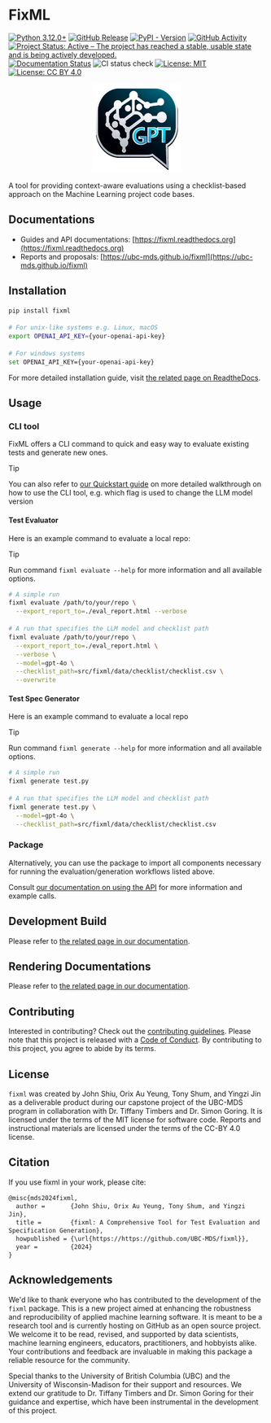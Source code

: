 # FixML
[![Python 3.12.0+](https://img.shields.io/badge/python-3.12+-blue.svg)](https://www.python.org/downloads/)
[![GitHub Release](https://img.shields.io/github/release/ubc-mds/fixml.svg?style=flat)]()
[![PyPI - Version](https://img.shields.io/pypi/v/fixml)](https://pypi.org/project/fixml/)
[![GitHub Activity](https://img.shields.io/github/last-commit/ubc-mds/fixml/main.svg?style=flat)]()
[![Project Status: Active – The project has reached a stable, usable state and is being actively developed.](https://www.repostatus.org/badges/latest/active.svg)](https://www.repostatus.org/#active)
[![Documentation Status](https://readthedocs.org/projects/fixml/badge/?version=latest)](https://fixml.readthedocs.io/en/latest/?badge=latest)
![CI status check](https://github.com/UBC-MDS/fixml/actions/workflows/ci.yml/badge.svg)
[![License: MIT](https://img.shields.io/badge/License-MIT-yellow.svg)](https://opensource.org/licenses/MIT)
[![License: CC BY 4.0](https://img.shields.io/badge/License-CC_BY_4.0-lightgrey.svg)](https://creativecommons.org/licenses/by/4.0/)

<p align="center">
    <img src="https://raw.githubusercontent.com/UBC-MDS/fixml/main/img/logo.png?raw=true" width="175" height="175">
</p>

A tool for providing context-aware evaluations using a checklist-based approach
on the Machine Learning project code bases.

## Documentations

- Guides and API documentations: [https://fixml.readthedocs.org](https://fixml.readthedocs.org)
- Reports and proposals: [https://ubc-mds.github.io/fixml](https://ubc-mds.github.io/fixml)

## Installation

```bash
pip install fixml

# For unix-like systems e.g. Linux, macOS 
export OPENAI_API_KEY={your-openai-api-key}

# For windows systems
set OPENAI_API_KEY={your-openai-api-key}
```

For more detailed installation guide,
visit [the related page on ReadtheDocs](https://fixml.readthedocs.io/en/latest/installation.html).

## Usage

### CLI tool

FixML offers a CLI command to quick and easy way to evaluate existing tests and
generate new ones.

> [!TIP]
> You can also refer
> to [our Quickstart guide](https://fixml.readthedocs.io/en/latest/quickstart.html)
> on more detailed walkthrough on how to use the CLI tool, e.g. which flag is used to change the LLM model version

#### Test Evaluator

Here is an example command to evaluate a local repo:

> [!TIP]
> Run command `fixml evaluate --help` for more information and all
> available options.

```bash
# A simple run
fixml evaluate /path/to/your/repo \
  --export_report_to=./eval_report.html --verbose

# A run that specifies the LLM model and checklist path
fixml evaluate /path/to/your/repo \
  --export_report_to=./eval_report.html \
  --verbose \
  --model=gpt-4o \
  --checklist_path=src/fixml/data/checklist/checklist.csv \
  --overwrite
```

#### Test Spec Generator

Here is an example command to evaluate a local repo

> [!TIP]
> Run command `fixml generate --help` for more information and all
> available options.

```bash
# A simple run
fixml generate test.py

# A run that specifies the LLM model and checklist path
fixml generate test.py \
  --model=gpt-4o \
  --checklist_path=src/fixml/data/checklist/checklist.csv
```

### Package

Alternatively, you can use the package to import all components necessary for
running the evaluation/generation workflows listed above.

Consult [our documentation on using the API](https://fixml.readthedocs.io/en/latest/using-the-api.html)
for more information and example calls.

## Development Build

Please refer to [the related page in our documentation](https://fixml.readthedocs.io/en/latest/install_devel_build.html).

## Rendering Documentations

Please refer to [the related page in our documentation](https://fixml.readthedocs.io/en/latest/render.html).

## Contributing

Interested in contributing? Check out
the [contributing guidelines](CONTRIBUTING.md). Please note that this project is
released with a [Code of Conduct](CONDUCT.md). By contributing to this project,
you agree to abide by its terms.

## License

`fixml` was created by John Shiu, Orix Au Yeung, Tony Shum, and Yingzi Jin as a
deliverable product during our capstone project of the UBC-MDS program in
collaboration with Dr. Tiffany Timbers and Dr. Simon Goring. It is licensed
under the terms of the MIT license for software code. Reports and instructional
materials are licensed under the terms of the CC-BY 4.0 license.

## Citation

If you use fixml in your work, please cite:

```
@misc{mds2024fixml,
  author =       {John Shiu, Orix Au Yeung, Tony Shum, and Yingzi Jin},
  title =        {fixml: A Comprehensive Tool for Test Evaluation and Specification Generation},
  howpublished = {\url{https://https://github.com/UBC-MDS/fixml}},
  year =         {2024}
}
```

## Acknowledgements
We'd like to thank everyone who has contributed to the development of
the `fixml` package. This is a new project aimed at enhancing the robustness and
reproducibility of applied machine learning software. It is meant to be a
research tool and is currently hosting on GitHub as an open source project. We
welcome it to be read, revised, and supported by data scientists, machine
learning engineers, educators, practitioners, and hobbyists alike. Your
contributions and feedback are invaluable in making this package a reliable
resource for the community. 

Special thanks to the University of British Columbia (UBC) and the University of
Wisconsin-Madison for their support and resources. We extend our gratitude to
Dr. Tiffany Timbers and Dr. Simon Goring for their guidance and expertise, which
have been instrumental in the development of this project.
